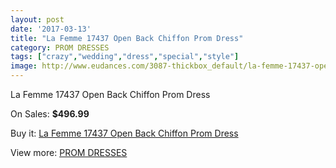 ```yaml
---
layout: post
date: '2017-03-13'
title: "La Femme 17437 Open Back Chiffon Prom Dress"
category: PROM DRESSES
tags: ["crazy","wedding","dress","special","style"]
image: http://www.eudances.com/3087-thickbox_default/la-femme-17437-open-back-chiffon-prom-dress.jpg
---
```

La Femme 17437 Open Back Chiffon Prom Dress

On Sales: **$496.99**
<a href="https://www.eudances.com/en/prom-dresses/1063-la-femme-17437-open-back-chiffon-prom-dress.html"><amp-img layout="responsive" width="600" height="600" src="//www.eudances.com/3087-thickbox_default/la-femme-17437-open-back-chiffon-prom-dress.jpg" alt="La Femme 17437 Open Back Chiffon Prom Dress 0" /></a>
<a href="https://www.eudances.com/en/prom-dresses/1063-la-femme-17437-open-back-chiffon-prom-dress.html"><amp-img layout="responsive" width="600" height="600" src="//www.eudances.com/3091-thickbox_default/la-femme-17437-open-back-chiffon-prom-dress.jpg" alt="La Femme 17437 Open Back Chiffon Prom Dress 1" /></a>
<a href="https://www.eudances.com/en/prom-dresses/1063-la-femme-17437-open-back-chiffon-prom-dress.html"><amp-img layout="responsive" width="600" height="600" src="//www.eudances.com/3090-thickbox_default/la-femme-17437-open-back-chiffon-prom-dress.jpg" alt="La Femme 17437 Open Back Chiffon Prom Dress 2" /></a>
<a href="https://www.eudances.com/en/prom-dresses/1063-la-femme-17437-open-back-chiffon-prom-dress.html"><amp-img layout="responsive" width="600" height="600" src="//www.eudances.com/3089-thickbox_default/la-femme-17437-open-back-chiffon-prom-dress.jpg" alt="La Femme 17437 Open Back Chiffon Prom Dress 3" /></a>
<a href="https://www.eudances.com/en/prom-dresses/1063-la-femme-17437-open-back-chiffon-prom-dress.html"><amp-img layout="responsive" width="600" height="600" src="//www.eudances.com/3088-thickbox_default/la-femme-17437-open-back-chiffon-prom-dress.jpg" alt="La Femme 17437 Open Back Chiffon Prom Dress 4" /></a>

Buy it: [La Femme 17437 Open Back Chiffon Prom Dress](https://www.eudances.com/en/prom-dresses/1063-la-femme-17437-open-back-chiffon-prom-dress.html "La Femme 17437 Open Back Chiffon Prom Dress")

View more: [PROM DRESSES](https://www.eudances.com/en/13-prom-dresses "PROM DRESSES")